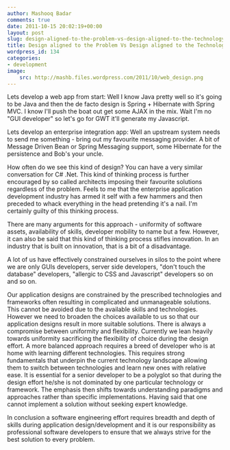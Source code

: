 ```yaml
---
author: Mashooq Badar
comments: true
date: 2011-10-15 20:02:19+00:00
layout: post
slug: design-aligned-to-the-problem-vs-design-aligned-to-the-technology
title: Design aligned to the Problem Vs Design aligned to the Technology
wordpress_id: 134
categories:
- development
image:
    src: http://mashb.files.wordpress.com/2011/10/web_design.png
---
```


Lets develop a web app from start: Well I know Java pretty well so it's going to be Java and then the de facto design is Spring + Hibernate with Spring MVC. I know I'll push the boat out get some AJAX in the mix. Wait I'm no "GUI developer" so let's go for GWT it'll generate my Javascript.

Lets develop an enterprise integration app: Well an upstream system needs to send me something - bring out my favourite messaging provider. A bit of Message Driven Bean or Spring Messaging support, some Hibernate for the persistence and Bob's your uncle.

How often do we see this kind of design? You can have a very similar conversation for C# .Net. This kind of thinking process is further encouraged by so called architects imposing their favourite solutions regardless of the problem. Feels to me that the enterprise application development industry has armed it self with a few hammers and then preceded to whack everything in the head pretending it's a nail. I'm certainly guilty of this thinking process.

There are many arguments for this approach - uniformity of software assets, availability of skills, developer mobility to name but a few. However, it can also be said that this kind of thinking process stifles innovation. In an industry that is built on innovation, that is a bit of a disadvantage.

A lot of us have effectively constrained ourselves in silos to the point where we are only GUIs developers, server side developers, "don't touch the database" developers, "allergic to CSS and Javascript" developers so on and so on.

Our application designs are constrained by the prescribed technologies and frameworks often resulting in complicated and unmanageable solutions. This cannot be avoided due to the available skills and technologies. However we need to broaden the choices available to us so that our application designs result in more suitable solutions. There is always a compromise between uniformity and flexibility. Currently we lean heavily towards uniformity sacrificing the flexibility of choice during the design effort. A more balanced approach requires a breed of developer who is at home with learning different technologies. This requires strong fundamentals that underpin the current technology landscape allowing them to switch between technologies and learn new ones with relative ease. It is essential for a senior developer to be a polyglot so that during the design effort he/she is not dominated by one particular technology or framework. The emphasis then shifts towards understanding paradigms and approaches rather than specific implementations. Having said that one cannot implement a solution without seeking expert knowledge.

In conclusion a software engineering effort requires breadth and depth of skills during application design/development and it is our responsibility as professional software developers to ensure that we always strive for the best solution to every problem.
